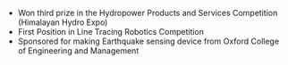 * Won third prize in the Hydropower Products and Services Competition (Himalayan Hydro Expo)
* First Position in Line Tracing Robotics Competition
* Sponsored for making Earthquake sensing device from Oxford College of Engineering and Management

